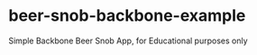 beer-snob-backbone-example
==========================

Simple Backbone Beer Snob App, for Educational purposes only
